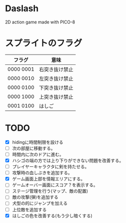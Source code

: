 # Daslash
2D action game made with PICO-8

# スプライトのフラグ
| フラグ    | 意味           |
| --------- | -------------- |
| 0000 0001 | 右突き抜け禁止 |
| 0000 0010 | 左突き抜け禁止 |
| 0000 0100 | 下突き抜け禁止 |
| 0000 1000 | 上突き抜け禁止 |
| 0001 0100 | はしご         |

# TODO
* [x] hidingに時間制限を設ける
* [ ] 次の部屋に移動する。
* [ ] 時間内に次のドアに進む。
* [x] ハシゴの端の方では上り下りができない問題を改善する。
* [ ] プレイヤーキャラクタに剣を持たせる。
* [ ] 攻撃時の血しぶきを追加する。
* [x] ゲーム画面上部を情報エリアにする。
* [ ] ゲームオーバー画面にスコア？を表示する。
* [ ] ステージ管理を行う(マップ、敵の配置)
* [ ] 敵の攻撃(弾)を追加する
* [ ] 犬型の的にジャンプを加える
* [ ] 上位敵を追加する
* [x] はしごの色を改善する(もう少し暗くする)
